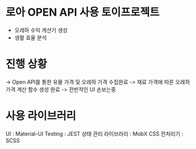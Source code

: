 # 로아 OPEN API 사용 토이프로젝트

- 오레하 수익 계산기 생성
- 생활 효율 분석

# 진행 상황

-> Open API를 통한 유물 가격 및 오레하 가격 수집완료
-> 재료 가격에 따른 오레하 가격 계산 함수 생성 완료
-> 전반적인 UI 손보는중

# 사용 라이브러리

UI : Material-UI
Testing : JEST
상태 관리 라이브러리 : MobX
CSS 전처리기 : SCSS
